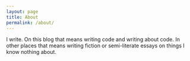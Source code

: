 ```yaml
---
layout: page
title: About
permalink: /about/
---
```


I write. On this blog that means writing code and writing about code. In other places that means writing fiction or semi-literate essays on things I know nothing about.
